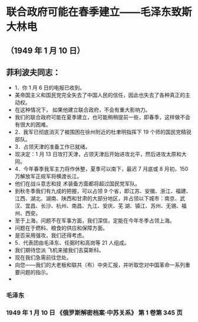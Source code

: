 # 联合政府可能在春季建立——毛泽东致斯大林电
## （1949 年 1 月 10 日）
## 菲利波夫同志：
- 1．你 1 月 6 日的电报已收到。
- 美帝国主义和国民党完全失去了中国人民的信任，因此也失去了各种真正的主动权。
- 在这种情况下， 如果他建立联合政府，不会有重大影响力。
- 我们的联合政府可能在夏季建立，也可能稍稍提前一些，即春季，这样做不会有很大的困难。
-  2．我军已彻底消灭了被围困在徐州附近的杜聿明指挥下 19 个师的国民党精锐部队。
-  3．占领天津的准备工作已就绪。
- 现决定：1 月 13 日攻打天津，占领天津后开始进攻北平，然后进攻太原和大同。
-  4．今年春季我军主力将作休整，夏季可以南下，最迟 7 月底或 8 月初，150 万解放军正规军将横渡长江。
- 他们在战斗意志和技 术装备方面都将超过国民党军队。
-  到秋冬季我们有九成的把握，可以占领 9 个省，即江苏、安徽、浙江、福建、江西、湖北、湖南、陕西和甘肃的大部分地区，并占领以下城市：南京、武汉、宜昌、长沙、杭州、南昌、九江、安庆、芜 湖、镇江、苏州、无锡、福州、西安。
-  至于上海，问题不在军事方面，我们深信，定能在今年冬季占领上海。
- 问题在于燃料、粮食的供应和保障方面。
- 是否采用强攻，我们还得考虑。
-  5．代表团由毛泽东、任弼时和高岗等 21 人组成。
- 我们期待您派 飞机来接我们去莫斯科。
- 现在我们急需前往您处。
- 向您——我们的大老板和联共（布）中央汇报，并听取您对中国革命一系列重要问题的指示。
- 
### 毛泽东 
### 1949 年 1 月 10 日 《俄罗斯解密档案·中苏关系》 第 1 卷第 345 页